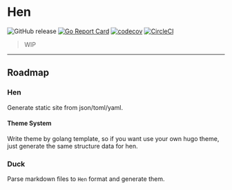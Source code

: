 # Hen


![GitHub release](https://img.shields.io/github/tag/joway/hen.svg?label=release)
[![Go Report Card](https://goreportcard.com/badge/github.com/joway/hen)](https://goreportcard.com/report/github.com/joway/hen)
[![codecov](https://codecov.io/gh/joway/hen/branch/master/graph/badge.svg)](https://codecov.io/gh/joway/hen)
[![CircleCI](https://circleci.com/gh/joway/hen.svg?style=shield)](https://circleci.com/gh/joway/hen)

> WIP

---

## Roadmap

### Hen

Generate static site from json/toml/yaml.

#### Theme System

Write theme by golang template, so if you want use your own hugo theme, just generate the same structure data for hen.

### Duck

Parse markdown files to `Hen` format and generate them.

